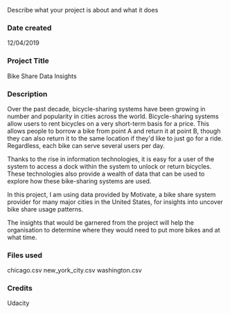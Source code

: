 Describe what your project is about and what it does
### Date created
12/04/2019

### Project Title
Bike Share Data Insights

### Description
Over the past decade, bicycle-sharing systems have been growing in number and popularity in cities across the world. Bicycle-sharing systems allow users to rent bicycles on a very short-term basis for a price. This allows people to borrow a bike from point A and return it at point B, though they can also return it to the same location if they'd like to just go for a ride. Regardless, each bike can serve several users per day.

Thanks to the rise in information technologies, it is easy for a user of the system to access a dock within the system to unlock or return bicycles. These technologies also provide a wealth of data that can be used to explore how these bike-sharing systems are used.

In this project, I am using data provided by Motivate, a bike share system provider for many major cities in the United States, for insights into uncover bike share usage patterns. 

The insights that would be garnered from the project will help the organisation to determine where they would need to put more bikes and at what time. 

### Files used
chicago.csv
new_york_city.csv
washington.csv

### Credits
Udacity
